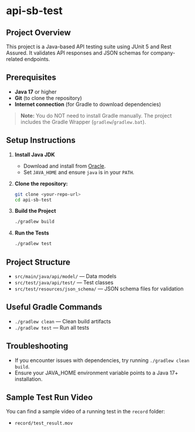 # api-sb-test

## Project Overview

This project is a Java-based API testing suite using JUnit 5 and Rest Assured. 
It validates API responses and JSON schemas for company-related endpoints.

## Prerequisites

- **Java 17** or higher
- **Git** (to clone the repository)
- **Internet connection** (for Gradle to download dependencies)

> **Note:** You do NOT need to install Gradle manually. The project includes the Gradle Wrapper (`gradlew`/`gradlew.bat`).

## Setup Instructions

1. **Install Java JDK**
   - Download and install from [Oracle](https://www.oracle.com/java/technologies/downloads/).
   - Set `JAVA_HOME` and ensure `java` is in your `PATH`.

2. **Clone the repository:**
   ```sh
   git clone <your-repo-url>
   cd api-sb-test
   ```

3. **Build the Project**
   ```sh
   ./gradlew build
   ```

4. **Run the Tests**
   ```sh
   ./gradlew test
   ```

## Project Structure

- `src/main/java/api/model/` — Data models
- `src/test/java/api/test/` — Test classes
- `src/test/resources/json_schema/` — JSON schema files for validation

## Useful Gradle Commands

- `./gradlew clean` — Clean build artifacts
- `./gradlew test` — Run all tests

## Troubleshooting
- If you encounter issues with dependencies, try running `./gradlew clean build`.
- Ensure your JAVA_HOME environment variable points to a Java 17+ installation.

## Sample Test Run Video
You can find a sample video of a running test in the `record` folder:

- `record/test_result.mov`
